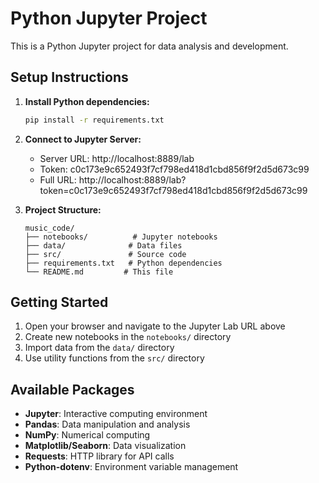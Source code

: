 # Python Jupyter Project

This is a Python Jupyter project for data analysis and development.

## Setup Instructions

1. **Install Python dependencies:**
   ```bash
   pip install -r requirements.txt
   ```

2. **Connect to Jupyter Server:**
   - Server URL: http://localhost:8889/lab
   - Token: c0c173e9c652493f7cf798ed418d1cbd856f9f2d5d673c99
   - Full URL: http://localhost:8889/lab?token=c0c173e9c652493f7cf798ed418d1cbd856f9f2d5d673c99

3. **Project Structure:**
   ```
   music_code/
   ├── notebooks/          # Jupyter notebooks
   ├── data/              # Data files
   ├── src/               # Source code
   ├── requirements.txt   # Python dependencies
   └── README.md         # This file
   ```

## Getting Started

1. Open your browser and navigate to the Jupyter Lab URL above
2. Create new notebooks in the `notebooks/` directory
3. Import data from the `data/` directory
4. Use utility functions from the `src/` directory

## Available Packages

- **Jupyter**: Interactive computing environment
- **Pandas**: Data manipulation and analysis
- **NumPy**: Numerical computing
- **Matplotlib/Seaborn**: Data visualization
- **Requests**: HTTP library for API calls
- **Python-dotenv**: Environment variable management 